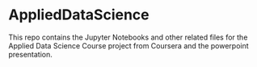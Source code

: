 # AppliedDataScience
This repo contains the Jupyter Notebooks and other related files for the Applied Data Science Course project from Coursera and the powerpoint presentation.
